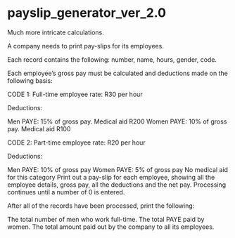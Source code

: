 # payslip_generator_ver_2.0
Much more intricate calculations. 

A company needs to print pay-slips for its employees. 

Each record contains the following: number, name, hours, gender, code.

Each employee’s gross pay must be calculated and deductions made on the following basis:

 

CODE 1:  Full-time employee rate: R30 per hour

Deductions:          

Men PAYE: 15% of gross pay. Medical aid R200
Women PAYE: 10% of gross pay. Medical aid R100
 

CODE 2: Part-time employee rate: R20 per hour

Deductions:  

Men PAYE: 10% of gross pay
Women PAYE: 5% of gross pay
No medical aid for this category
Print out a pay-slip for each employee, showing all the employee details, gross pay, all the deductions and the net pay.  Processing continues until a number of 0 is entered. 

After all of the records have been processed, print the following:

The total number of men who work full-time.
The total PAYE paid by women.
The total amount paid out by the company to all its employees.
